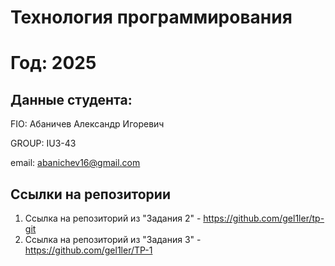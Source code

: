 # Технология программирования
# Год: 2025

## Данные студента:

FIO: Абаничев Александр Игоревич

GROUP: IU3-43

email: abanichev16@gmail.com

## Ссылки на репозитории

1. Ссылка на репозиторий из "Задания 2" - https://github.com/gel1ler/tp-git
2. Ссылка на репозиторий из "Задания 3" - https://github.com/gel1ler/TP-1
